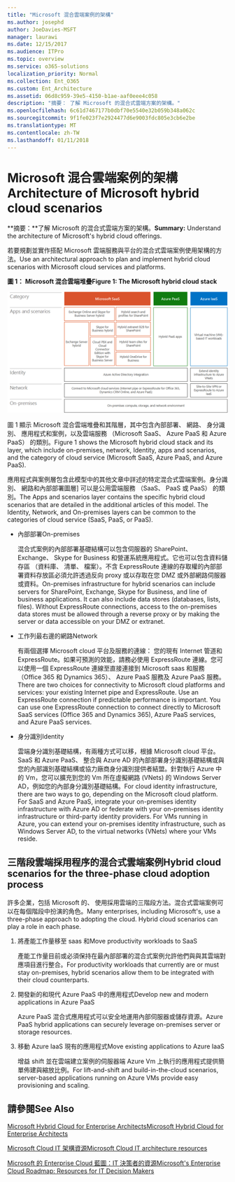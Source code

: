 ```yaml
---
title: "Microsoft 混合雲端案例的架構"
ms.author: josephd
author: JoeDavies-MSFT
manager: laurawi
ms.date: 12/15/2017
ms.audience: ITPro
ms.topic: overview
ms.service: o365-solutions
localization_priority: Normal
ms.collection: Ent_O365
ms.custom: Ent_Architecture
ms.assetid: 06d8c959-39e5-4150-b1ae-aaf0eee4c058
description: "摘要： 了解 Microsoft 的混合式雲端方案的架構。"
ms.openlocfilehash: 6c61d7467177b0dbf70e5540e32b059b348a062c
ms.sourcegitcommit: 9f1fe023f7e2924477d6e9003fdc805e3cb6e2be
ms.translationtype: MT
ms.contentlocale: zh-TW
ms.lasthandoff: 01/11/2018
---
```

# <a name="architecture-of-microsoft-hybrid-cloud-scenarios"></a><span data-ttu-id="ccf0b-103">Microsoft 混合雲端案例的架構</span><span class="sxs-lookup"><span data-stu-id="ccf0b-103">Architecture of Microsoft hybrid cloud scenarios</span></span>

 <span data-ttu-id="ccf0b-104">**摘要：**了解 Microsoft 的混合式雲端方案的架構。</span><span class="sxs-lookup"><span data-stu-id="ccf0b-104">**Summary:** Understand the architecture of Microsoft's hybrid cloud offerings.</span></span>
  
<span data-ttu-id="ccf0b-105">若要規劃並實作搭配 Microsoft 雲端服務與平台的混合式雲端案例使用架構的方法。</span><span class="sxs-lookup"><span data-stu-id="ccf0b-105">Use an architectural approach to plan and implement hybrid cloud scenarios with Microsoft cloud services and platforms.</span></span>
  
<span data-ttu-id="ccf0b-106">**圖 1： Microsoft 混合雲端堆疊**</span><span class="sxs-lookup"><span data-stu-id="ccf0b-106">**Figure 1: The Microsoft hybrid cloud stack**</span></span>

![Microsoft 混合式雲端堆疊](images/Hybrid_Poster/Hybrid_Cloud_Stack.png)
  
<span data-ttu-id="ccf0b-108">圖 1 顯示 Microsoft 混合雲端堆疊和其階層，其中包含內部部署、 網路、 身分識別、 應用程式和案例，以及雲端服務 （Microsoft SaaS、 Azure PaaS 和 Azure PaaS） 的類別。</span><span class="sxs-lookup"><span data-stu-id="ccf0b-108">Figure 1 shows the Microsoft hybrid cloud stack and its layer, which include on-premises, network, Identity, apps and scenarios, and the category of cloud service (Microsoft SaaS, Azure PaaS, and Azure PaaS).</span></span>
  
<span data-ttu-id="ccf0b-p101">應用程式與案例層包含此模型中的其他文章中詳述的特定混合式雲端案例。身分識別、 網路和內部部署圖層] 可以是公用雲端服務 （SaaS、 PaaS 或 PaaS） 的類別。</span><span class="sxs-lookup"><span data-stu-id="ccf0b-p101">The Apps and scenarios layer contains the specific hybrid cloud scenarios that are detailed in the additional articles of this model. The Identity, Network, and On-premises layers can be common to the categories of cloud service (SaaS, PaaS, or PaaS).</span></span>
  
- <span data-ttu-id="ccf0b-111">內部部署</span><span class="sxs-lookup"><span data-stu-id="ccf0b-111">On-premises</span></span>
    
    <span data-ttu-id="ccf0b-p102">混合式案例的內部部署基礎結構可以包含伺服器的 SharePoint、 Exchange、 Skype for Business 和營運系統應用程式。它也可以包含資料儲存區 （資料庫、 清單、 檔案）。不含 ExpressRoute 連線的存取權的內部部署資料存放區必須允許透過反向 proxy 或以存取在您 DMZ 或外部網路伺服器或資料。</span><span class="sxs-lookup"><span data-stu-id="ccf0b-p102">On-premises infrastructure for hybrid scenarios can include servers for SharePoint, Exchange, Skype for Business, and line of business applications. It can also include data stores (databases, lists, files). Without ExpressRoute connections, access to the on-premises data stores must be allowed through a reverse proxy or by making the server or data accessible on your DMZ or extranet.</span></span>
    
- <span data-ttu-id="ccf0b-115">工作列最右邊的網路</span><span class="sxs-lookup"><span data-stu-id="ccf0b-115">Network</span></span>
    
    <span data-ttu-id="ccf0b-p103">有兩個選擇 Microsoft cloud 平台及服務的連線： 您的現有 Internet 管道和 ExpressRoute。如果可預測的效能，請務必使用 ExpressRoute 連線。您可以使用一個 ExpressRoute 連線至直接連接到 Microsoft saas 和服務 （Office 365 和 Dynamics 365）、 Azure PaaS 服務及 Azure PaaS 服務。</span><span class="sxs-lookup"><span data-stu-id="ccf0b-p103">There are two choices for connectivity to Microsoft cloud platforms and services: your existing Internet pipe and ExpressRoute. Use an ExpressRoute connection if predictable performance is important. You can use one ExpressRoute connection to connect directly to Microsoft SaaS services (Office 365 and Dynamics 365), Azure PaaS services, and Azure PaaS services.</span></span>
    
- <span data-ttu-id="ccf0b-119">身分識別</span><span class="sxs-lookup"><span data-stu-id="ccf0b-119">Identity</span></span>
    
    <span data-ttu-id="ccf0b-p104">雲端身分識別基礎結構，有兩種方式可以移，根據 Microsoft cloud 平台。SaaS 和 Azure PaaS、 整合與 Azure AD 的內部部署身分識別基礎結構或與您的內部識別基礎結構或協力廠商身分識別提供者結盟。針對執行 Azure 中的 Vm，您可以擴充到您的 Vm 所在虛擬網路 (VNets) 的 Windows Server AD，例如您的內部身分識別基礎結構。</span><span class="sxs-lookup"><span data-stu-id="ccf0b-p104">For cloud identity infrastructure, there are two ways to go, depending on the Microsoft cloud platform. For SaaS and Azure PaaS, integrate your on-premises identity infrastructure with Azure AD or federate with your on-premises identity infrastructure or third-party identity providers. For VMs running in Azure, you can extend your on-premises identity infrastructure, such as Windows Server AD, to the virtual networks (VNets) where your VMs reside.</span></span>
    
## <a name="hybrid-cloud-scenarios-for-the-three-phase-cloud-adoption-process"></a><span data-ttu-id="ccf0b-123">三階段雲端採用程序的混合式雲端案例</span><span class="sxs-lookup"><span data-stu-id="ccf0b-123">Hybrid cloud scenarios for the three-phase cloud adoption process</span></span>

<span data-ttu-id="ccf0b-p105">許多企業，包括 Microsoft 的、 使用採用雲端的三階段方法。混合式雲端案例可以在每個階段中扮演的角色。</span><span class="sxs-lookup"><span data-stu-id="ccf0b-p105">Many enterprises, including Microsoft's, use a three-phase approach to adopting the cloud. Hybrid cloud scenarios can play a role in each phase.</span></span>
  
1. <span data-ttu-id="ccf0b-126">將產能工作量移至 saas 和</span><span class="sxs-lookup"><span data-stu-id="ccf0b-126">Move productivity workloads to SaaS</span></span>
    
    <span data-ttu-id="ccf0b-127">產能工作量目前或必須保持在最內部部署的混合式案例允許他們與與其雲端對應項目進行整合。</span><span class="sxs-lookup"><span data-stu-id="ccf0b-127">For productivity workloads that currently are or must stay on-premises, hybrid scenarios allow them to be integrated with their cloud counterparts.</span></span>
    
2. <span data-ttu-id="ccf0b-128">開發新的和現代 Azure PaaS 中的應用程式</span><span class="sxs-lookup"><span data-stu-id="ccf0b-128">Develop new and modern applications in Azure PaaS</span></span>
    
    <span data-ttu-id="ccf0b-129">Azure PaaS 混合式應用程式可以安全地運用內部伺服器或儲存資源。</span><span class="sxs-lookup"><span data-stu-id="ccf0b-129">Azure PaaS hybrid applications can securely leverage on-premises server or storage resources.</span></span>
    
3. <span data-ttu-id="ccf0b-130">移動 Azure IaaS 現有的應用程式</span><span class="sxs-lookup"><span data-stu-id="ccf0b-130">Move existing applications to Azure IaaS</span></span>
    
    <span data-ttu-id="ccf0b-131">增益 shift 並在雲端建立案例的伺服器端 Azure Vm 上執行的應用程式提供簡單佈建與縮放比例。</span><span class="sxs-lookup"><span data-stu-id="ccf0b-131">For lift-and-shift and build-in-the-cloud scenarios, server-based applications running on Azure VMs provide easy provisioning and scaling.</span></span>
    
## <a name="see-also"></a><span data-ttu-id="ccf0b-132">請參閱</span><span class="sxs-lookup"><span data-stu-id="ccf0b-132">See Also</span></span>

[<span data-ttu-id="ccf0b-133">Microsoft Hybrid Cloud for Enterprise Architects</span><span class="sxs-lookup"><span data-stu-id="ccf0b-133">Microsoft Hybrid Cloud for Enterprise Architects</span></span>](microsoft-hybrid-cloud-for-enterprise-architects.md)
  
[<span data-ttu-id="ccf0b-134">Microsoft Cloud IT 架構資源</span><span class="sxs-lookup"><span data-stu-id="ccf0b-134">Microsoft Cloud IT architecture resources</span></span>](microsoft-cloud-it-architecture-resources.md)

[<span data-ttu-id="ccf0b-135">Microsoft 的 Enterprise Cloud 藍圖：IT 決策者的資源</span><span class="sxs-lookup"><span data-stu-id="ccf0b-135">Microsoft's Enterprise Cloud Roadmap: Resources for IT Decision Makers</span></span>](https://sway.com/FJ2xsyWtkJc2taRD)



